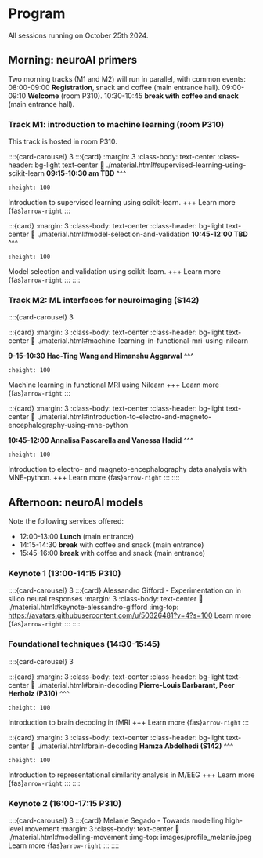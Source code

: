 # Program

All sessions running on October 25th 2024.

## Morning: neuroAI primers
Two morning tracks (M1 and M2) will run in parallel, with common events:
08:00-09:00 **Registration**, snack and coffee (main entrance hall).
09:00-09:10 **Welcome** (room P310).
10:30-10:45 **break with coffee and snack** (main entrance hall).

### Track M1: introduction to machine learning (room P310)
This track is hosted in room P310.

::::{card-carousel} 3
:::{card}
:margin: 3
:class-body: text-center
:class-header: bg-light text-center
:link: ./material.html#supervised-learning-using-scikit-learn
**09:15-10:30 am TBD**
^^^
```{image} images/logo_scikit-learn.png
:height: 100
```
Introduction to supervised learning using scikit-learn.
+++
Learn more {fas}`arrow-right`
:::

:::{card}
:margin: 3
:class-body: text-center
:class-header: bg-light text-center
:link: ./material.html#model-selection-and-validation
**10:45-12:00 TBD**
^^^
```{image} images/logo_scikit-learn.png
:height: 100
```
Model selection and validation using scikit-learn.
+++
Learn more {fas}`arrow-right`
:::
::::

### Track M2: ML interfaces for neuroimaging (S142)

::::{card-carousel} 3

:::{card}
:margin: 3
:class-body: text-center
:class-header: bg-light text-center
:link: ./material.html#machine-learning-in-functional-mri-using-nilearn

**9-15-10:30 Hao-Ting Wang and Himanshu Aggarwal**
^^^
```{image} images/logo_nilearn.png
:height: 100
```
Machine learning in functional MRI using Nilearn
+++
Learn more {fas}`arrow-right`
:::

:::{card}
:margin: 3
:class-body: text-center
:class-header: bg-light text-center
:link: ./material.html#introduction-to-electro-and-magneto-encephalography-using-mne-python

**10:45-12:00 Annalisa Pascarella and Vanessa Hadid**
^^^
```{image} images/logo_mne.png
:height: 100
```
Introduction to electro- and magneto-encephalography data analysis with MNE-python.
+++
Learn more {fas}`arrow-right`
:::
::::

## Afternoon: neuroAI models
Note the following services offered:
 * 12:00-13:00 **Lunch** (main entrance)
 * 14:15-14:30 **break** with coffee and snack (main entrance)
 * 15:45-16:00 **break** with coffee and snack (main entrance)

### Keynote 1 (13:00-14:15 P310)

::::{card-carousel} 3
:::{card} Alessandro Gifford - Experimentation on in silico neural responses
:margin: 3
:class-body: text-center
:link: ./material.html#keynote-alessandro-gifford
:img-top: https://avatars.githubusercontent.com/u/50326481?v=4?s=100
Learn more {fas}`arrow-right`
:::
::::

### Foundational techniques (14:30-15:45)
::::{card-carousel} 3

:::{card}
:margin: 3
:class-body: text-center
:class-header: bg-light text-center
:link: ./material.html#brain-decoding
**Pierre-Louis Barbarant, Peer Herholz (P310)**
^^^
```{image} images/thumbnail_decoding.png
:height: 100
```
Introduction to brain decoding in fMRI
+++
Learn more {fas}`arrow-right`
:::

:::{card}
:margin: 3
:class-body: text-center
:class-header: bg-light text-center
:link: ./material.html#brain-decoding
**Hamza Abdelhedi (S142)**
^^^
```{image} images/logo_mne.png
:height: 100
```
Introduction to representational similarity analysis in M/EEG
+++
Learn more {fas}`arrow-right`
:::
::::

### Keynote 2 (16:00-17:15 P310)
::::{card-carousel} 3
:::{card} Melanie Segado - Towards modelling high-level movement
:margin: 3
:class-body: text-center
:link: ./material.html#modelling-movement
:img-top: images/profile_melanie.jpeg
Learn more {fas}`arrow-right`
:::
::::
